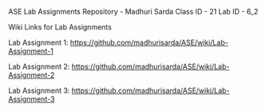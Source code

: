 ASE Lab Assignments Repository - Madhuri Sarda
Class ID - 21
Lab ID - 6_2

Wiki Links for Lab Assignments

Lab Assignment 1: https://github.com/madhurisarda/ASE/wiki/Lab-Assignment-1

Lab Assignment 2: https://github.com/madhurisarda/ASE/wiki/Lab-Assignment-2

Lab Assignment 3: https://github.com/madhurisarda/ASE/wiki/Lab-Assignment-3
